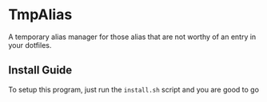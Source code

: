 # TmpAlias

A temporary alias manager for those alias 
that are not worthy of an entry in your dotfiles.

## Install Guide

To setup this program, just run the `install.sh` 
script and you are good to go
